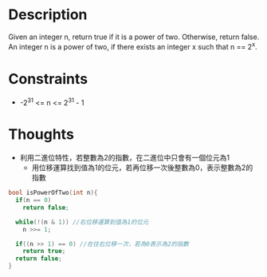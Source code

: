 # Description

Given an integer n, return true if it is a power of two. Otherwise, return false.
An integer n is a power of two, if there exists an integer x such that n == 2<sup>x</sup>.

# Constraints

- -2<sup>31</sup> <= n <= 2<sup>31</sup> - 1

# Thoughts

- 利用二進位特性，若整數為2的指數，在二進位中只會有一個位元為1
	- 用位移運算找到值為1的位元，若再位移一次後整數為0，表示整數為2的指數
```c
bool isPowerOfTwo(int n){
  if(n == 0)
    return false;

  while(!(n & 1)) //右位移運算到值為1的位元
    n >>= 1;

  if((n >> 1) == 0) //在往右位移一次，若為0表示為2的指數
    return true;
  return false;
}
```
